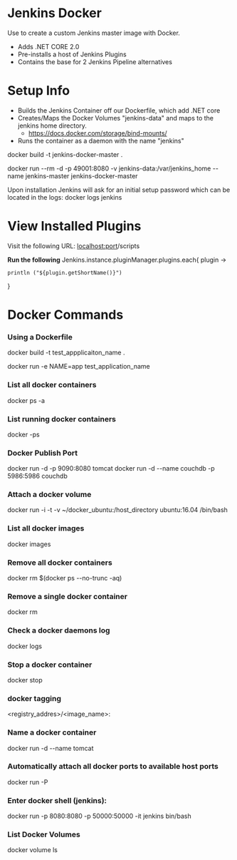 # Jenkins Docker

Use to create a custom Jenkins master image with Docker. 

* Adds .NET CORE 2.0 
* Pre-installs a host of Jenkins Plugins
* Contains the base for 2 Jenkins Pipeline alternatives



# Setup Info
* Builds the Jenkins Container off our Dockerfile, which add .NET core
* Creates/Maps the Docker Volumes "jenkins-data" and maps to the jenkins home directory.
  * https://docs.docker.com/storage/bind-mounts/
*  Runs the container as a daemon with the name "jenkins"

docker build -t jenkins-docker-master .

docker run --rm -d -p 49001:8080 -v jenkins-data:/var/jenkins_home --name jenkins-master jenkins-docker-master

Upon installation Jenkins will ask for an initial setup password which can be located in the logs:
docker logs jenkins

# View Installed Plugins
Visit the following URL: <localhost:port>/scripts

**Run the following**
Jenkins.instance.pluginManager.plugins.each{
  plugin ->

    println ("${plugin.getShortName()}")

}

# Docker Commands
### **Using a Dockerfile**

docker build -t test_appplicaiton_name .

docker run -e NAME=app test_application_name

###  **List all docker containers**
docker ps -a

###  **List running docker containers**
docker -ps 

###  **Docker Publish Port**

docker run -d -p 9090:8080 tomcat
docker run -d --name couchdb -p 5986:5986 couchdb

### **Attach a docker volume**
docker run -i -t -v ~/docker_ubuntu:/host_directory ubuntu:16.04 /bin/bash

### **List all docker images**
docker images

### **Remove all docker containers**
docker rm $(docker ps --no-trunc -aq)

### **Remove a single docker container**
docker rm <container>

### **Check a docker daemons log**
docker logs <container>

### **Stop a docker container**
docker stop

### **docker tagging**
<registry_addres>/<image_name>:<version>

### **Name a docker container** 
docker run -d --name <name> tomcat

### **Automatically attach all docker ports to available host ports**
docker run -P

### **Enter docker shell (jenkins):**
docker run -p 8080:8080 -p 50000:50000 -it jenkins bin/bash

### List Docker Volumes
docker volume ls
